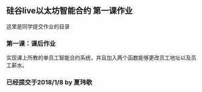 ## 硅谷live以太坊智能合约 第一课作业
这里是同学提交作业的目录

### 第一课：课后作业

实现课上所教的单员工智能合约系统，并且加入两个函数能够更改员工地址以及员工薪水。

### 已经提交于2018/1/8 by 夏玮欹
